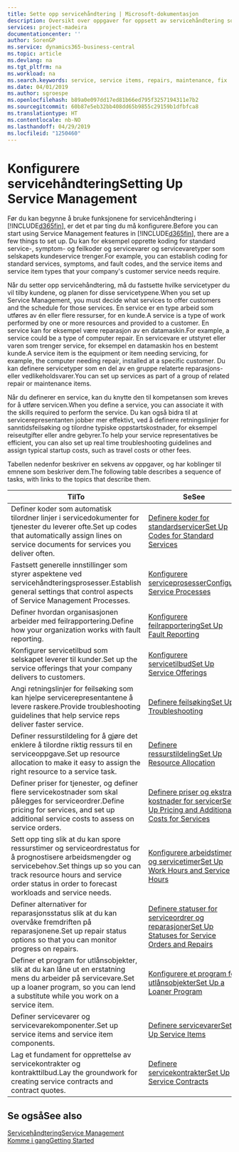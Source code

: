 ```yaml
---
title: Sette opp servicehåndtering | Microsoft-dokumentasjon
description: Oversikt over oppgaver for oppsett av servicehåndtering som er tilpasset måten organisasjonene håndterer tjenestene på.
services: project-madeira
documentationcenter: ''
author: SorenGP
ms.service: dynamics365-business-central
ms.topic: article
ms.devlang: na
ms.tgt_pltfrm: na
ms.workload: na
ms.search.keywords: service, service items, repairs, maintenance, fix
ms.date: 04/01/2019
ms.author: sgroespe
ms.openlocfilehash: b89a0e097dd17ed81b66ed795f3257194311e7b2
ms.sourcegitcommit: 60b87e5eb32bb408dd65b9855c29159b1dfbfca8
ms.translationtype: HT
ms.contentlocale: nb-NO
ms.lasthandoff: 04/29/2019
ms.locfileid: "1250460"
---
```

# <a name="setting-up-service-management"></a><span data-ttu-id="a8421-103">Konfigurere servicehåndtering</span><span class="sxs-lookup"><span data-stu-id="a8421-103">Setting Up Service Management</span></span>
<span data-ttu-id="a8421-104">Før du kan begynne å bruke funksjonene for servicehåndtering i [!INCLUDE[d365fin](includes/d365fin_md.md)], er det et par ting du må konfigurere.</span><span class="sxs-lookup"><span data-stu-id="a8421-104">Before you can start using Service Management features in [!INCLUDE[d365fin](includes/d365fin_md.md)], there are a few things to set up.</span></span> <span data-ttu-id="a8421-105">Du kan for eksempel opprette koding for standard service-, symptom- og feilkoder og servicevarer og servicevaretyper som selskapets kundeservice trenger.</span><span class="sxs-lookup"><span data-stu-id="a8421-105">For example, you can establish coding for standard services, symptoms, and fault codes, and the service items and service item types that your company's customer service needs require.</span></span>  

<span data-ttu-id="a8421-106">Når du setter opp servicehåndtering, må du fastsette hvilke servicetyper du vil tilby kundene, og planen for disse servicetypene.</span><span class="sxs-lookup"><span data-stu-id="a8421-106">When you set up Service Management, you must decide what services to offer customers and the schedule for those services.</span></span> <span data-ttu-id="a8421-107">En service er en type arbeid som utføres av én eller flere ressurser, for en kunde.</span><span class="sxs-lookup"><span data-stu-id="a8421-107">A service is a type of work performed by one or more resources and provided to a customer.</span></span> <span data-ttu-id="a8421-108">En service kan for eksempel være reparasjon av en datamaskin.</span><span class="sxs-lookup"><span data-stu-id="a8421-108">For example, a service could be a type of computer repair.</span></span> <span data-ttu-id="a8421-109">En servicevare er utstyret eller varen som trenger service, for eksempel en datamaskin hos en bestemt kunde.</span><span class="sxs-lookup"><span data-stu-id="a8421-109">A service item is the equipment or item needing servicing, for example, the computer needing repair, installed at a specific customer.</span></span> <span data-ttu-id="a8421-110">Du kan definere servicetyper som en del av en gruppe relaterte reparasjons- eller vedlikeholdsvarer.</span><span class="sxs-lookup"><span data-stu-id="a8421-110">You can set up services as part of a group of related repair or maintenance items.</span></span>  
  
<span data-ttu-id="a8421-111">Når du definerer en service, kan du knytte den til kompetansen som kreves for å utføre servicen.</span><span class="sxs-lookup"><span data-stu-id="a8421-111">When you define a service, you can associate it with the skills required to perform the service.</span></span> <span data-ttu-id="a8421-112">Du kan også bidra til at servicerepresentanten jobber mer effektivt, ved å definere retningslinjer for sanntidsfeilsøking og tilordne typiske oppstartskostnader, for eksempel reiseutgifter eller andre gebyrer.</span><span class="sxs-lookup"><span data-stu-id="a8421-112">To help your service representatives be efficient, you can also set up real time troubleshooting guidelines and assign typical startup costs, such as travel costs or other fees.</span></span>  

<span data-ttu-id="a8421-113">Tabellen nedenfor beskriver en sekvens av oppgaver, og har koblinger til emnene som beskriver dem.</span><span class="sxs-lookup"><span data-stu-id="a8421-113">The following table describes a sequence of tasks, with links to the topics that describe them.</span></span>  
  
| <span data-ttu-id="a8421-114">Til</span><span class="sxs-lookup"><span data-stu-id="a8421-114">To</span></span> | <span data-ttu-id="a8421-115">Se</span><span class="sxs-lookup"><span data-stu-id="a8421-115">See</span></span> |
| --- | --- |
| <span data-ttu-id="a8421-116">Definer koder som automatisk tilordner linjer i servicedokumenter for tjenester du leverer ofte.</span><span class="sxs-lookup"><span data-stu-id="a8421-116">Set up codes that automatically assign lines on service documents for services you deliver often.</span></span> |[<span data-ttu-id="a8421-117">Definere koder for standardservicer</span><span class="sxs-lookup"><span data-stu-id="a8421-117">Set Up Codes for Standard Services</span></span>](service-how-setup-service-coding.md)|
| <span data-ttu-id="a8421-118">Fastsett generelle innstillinger som styrer aspektene ved servicehåndteringsprosesser.</span><span class="sxs-lookup"><span data-stu-id="a8421-118">Establish general settings that control aspects of Service Management Processes.</span></span>|[<span data-ttu-id="a8421-119">Konfigurere serviceprosesser</span><span class="sxs-lookup"><span data-stu-id="a8421-119">Configure Service Processes</span></span>](service-setup-service-processes.md)|
| <span data-ttu-id="a8421-120">Definer hvordan organisasjonen arbeider med feilrapportering.</span><span class="sxs-lookup"><span data-stu-id="a8421-120">Define how your organization works with fault reporting.</span></span> |[<span data-ttu-id="a8421-121">Konfigurere feilrapportering</span><span class="sxs-lookup"><span data-stu-id="a8421-121">Set Up Fault Reporting</span></span>](service-how-setup-fault-reporting.md) |
| <span data-ttu-id="a8421-122">Konfigurer servicetilbud som selskapet leverer til kunder.</span><span class="sxs-lookup"><span data-stu-id="a8421-122">Set up the service offerings that your company delivers to customers.</span></span>|[<span data-ttu-id="a8421-123">Konfigurere servicetilbud</span><span class="sxs-lookup"><span data-stu-id="a8421-123">Set Up Service Offerings</span></span>](service-how-setup-service-offerings.md)|
| <span data-ttu-id="a8421-124">Angi retningslinjer for feilsøking som kan hjelpe servicerepresentantene å levere raskere.</span><span class="sxs-lookup"><span data-stu-id="a8421-124">Provide troubleshooting guidelines that help service reps deliver faster service.</span></span> |[<span data-ttu-id="a8421-125">Definere feilsøking</span><span class="sxs-lookup"><span data-stu-id="a8421-125">Set Up Troubleshooting</span></span>](service-how-setup-troubleshooting.md) |
| <span data-ttu-id="a8421-126">Definer ressurstildeling for å gjøre det enklere å tilordne riktig ressurs til en serviceoppgave.</span><span class="sxs-lookup"><span data-stu-id="a8421-126">Set up resource allocation to make it easy to assign the right resource to a service task.</span></span> |[<span data-ttu-id="a8421-127">Definere ressurstildeling</span><span class="sxs-lookup"><span data-stu-id="a8421-127">Set Up Resource Allocation</span></span>](service-how-setup-resource-allocation.md) |
| <span data-ttu-id="a8421-128">Definer priser for tjenester, og definer flere servicekostnader som skal pålegges for serviceordrer.</span><span class="sxs-lookup"><span data-stu-id="a8421-128">Define pricing for services, and set up additional service costs to assess on service orders.</span></span> |[<span data-ttu-id="a8421-129">Definere priser og ekstra kostnader for servicer</span><span class="sxs-lookup"><span data-stu-id="a8421-129">Set Up Pricing and Additional Costs for Services</span></span>](service-how-setup-service-costs-pricing.md)|
| <span data-ttu-id="a8421-130">Sett opp ting slik at du kan spore ressurstimer og serviceordrestatus for å prognostisere arbeidsmengder og servicebehov.</span><span class="sxs-lookup"><span data-stu-id="a8421-130">Set things up so you can track resource hours and service order status in order to forecast workloads and service needs.</span></span>|[<span data-ttu-id="a8421-131">Konfigurere arbeidstimer og servicetimer</span><span class="sxs-lookup"><span data-stu-id="a8421-131">Set Up Work Hours and Service Hours</span></span>](service-how-setup-work-service-hours.md)|
| <span data-ttu-id="a8421-132">Definer alternativer for reparasjonsstatus slik at du kan overvåke fremdriften på reparasjonene.</span><span class="sxs-lookup"><span data-stu-id="a8421-132">Set up repair status options so that you can monitor progress on repairs.</span></span> | [<span data-ttu-id="a8421-133">Definere statuser for serviceordrer og reparasjoner</span><span class="sxs-lookup"><span data-stu-id="a8421-133">Set Up Statuses for Service Orders and Repairs</span></span>](service-order-repair-status.md)|
| <span data-ttu-id="a8421-134">Definer et program for utlånsobjekter, slik at du kan låne ut en erstatning mens du arbeider på servicevare.</span><span class="sxs-lookup"><span data-stu-id="a8421-134">Set up a loaner program, so you can lend a substitute while you work on a service item.</span></span> |[<span data-ttu-id="a8421-135">Konfigurere et program for utlånsobjekter</span><span class="sxs-lookup"><span data-stu-id="a8421-135">Set Up a Loaner Program</span></span>](service-how-setup-loaner-program.md) |
| <span data-ttu-id="a8421-136">Definer servicevarer og servicevarekomponenter.</span><span class="sxs-lookup"><span data-stu-id="a8421-136">Set up service items and service item components.</span></span> |[<span data-ttu-id="a8421-137">Definere servicevarer</span><span class="sxs-lookup"><span data-stu-id="a8421-137">Set Up Service Items</span></span>](service-how-setup-service-items.md) |
| <span data-ttu-id="a8421-138">Lag et fundament for opprettelse av servicekontrakter og kontrakttilbud.</span><span class="sxs-lookup"><span data-stu-id="a8421-138">Lay the groundwork for creating service contracts and contract quotes.</span></span> |[<span data-ttu-id="a8421-139">Definere servicekontrakter</span><span class="sxs-lookup"><span data-stu-id="a8421-139">Set Up Service Contracts</span></span>](service-how-setup-service-contracts.md) |

## <a name="see-also"></a><span data-ttu-id="a8421-140">Se også</span><span class="sxs-lookup"><span data-stu-id="a8421-140">See also</span></span>
[<span data-ttu-id="a8421-141">Servicehåndtering</span><span class="sxs-lookup"><span data-stu-id="a8421-141">Service Management</span></span>](service-service.md)  
[<span data-ttu-id="a8421-142">Komme i gang</span><span class="sxs-lookup"><span data-stu-id="a8421-142">Getting Started</span></span>](product-get-started.md)  
